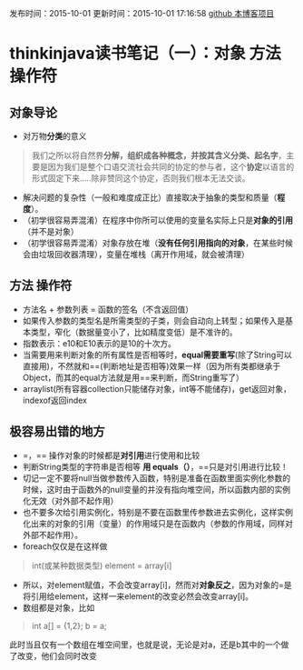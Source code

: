 发布时间：2015-10-01
更新时间：2015-10-01 17:16:58
[github 本博客项目](https://github.com/SimplyY/Blog/)
# thinkinjava读书笔记（一）：对象 方法 操作符
## 对象导论

- 对万物**分类**的意义
> 我们之所以将自然界**分解，组织成各种概念，并按其含义分类、起名字**，主要是因为我们是整个口语交流社会共同的协定的参与者，这个**协定**以语言的形式固定下来.....除非赞同这个协定，否则我们根本无法交谈。

- 解决问题的复杂性（一般和难度成正比）直接取决于抽象的类型和质量（**程度**）。
- （初学很容易弄混淆）在程序中你所可以使用的变量名实际上只是**对象的引用**（并不是对象）
- （初学很容易弄混淆）对象存放在堆（**没有任何引用指向的对象**，在某些时候会由垃圾回收器清理），变量在堆栈（离开作用域，就会被清理）

方法 操作符
----

- 方法名 + 参数列表 = 函数的签名（不含返回值）
- 如果传入参数的类型名是所需类型的子类，则会自动向上转型；如果传入是基本类型，窄化（数据量变小了，比如精度变低）是不准许的。
- 指数表示：e10和E10表示的是10的十次方。
- 当需要用来判断对象的所有属性是否相等时，**equal需要重写**(除了String可以直接用)，不然就和==(判断地址是否相等)效果一样（因为所有类都继承于Object，而其的equal方法就是用==来判断，而String重写了）
- arraylist(所有容器collection只能储存对象，int等不能储存)，get返回对象，indexof返回index


极容易出错的地方
----

- =，== 操作对象的时候都是**对引用**进行使用和比较
- 判断String类型的字符串是否相等 **用 equals（）**，==只是对引用进行比较！
- 切记一定不要将null当做参数传入函数，特别是准备在函数里面实例化参数的时候，这时由于函数外的null变量的并没有指向堆空间，所以函数内部的实例化无效（对外部不起作用）
- 也不要多次给引用实例化，特别是不要在函数里传参数进去实例化，这样实例化出来的对象的引用（变量）的作用域只是在函数内（参数的作用域，同样对外部不起作用）。
- foreach仅仅是在这样做
> int(或某种数据类型) element = array[i]

- 所以，对element赋值，不会改变array[i]，然而对**对象反之**，因为对象的=是将引用给element，这样一来element的改变必然会改变array[i]。
- 数组都是对象，比如
> int a[] = {1,2};
> b = a;

此时当且仅有一个数组在堆空间里，也就是说，无论是对a，还是b其中的一个做了改变，他们会同时改变
